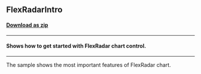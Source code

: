 ## FlexRadarIntro
#### [Download as zip](https://grapecity.github.io/DownGit/#/home?url=https://github.com/GrapeCity/ComponentOne-WPF-Samples/tree/master/NET_4.6.2/C1.WPF.FlexChart/CS/FlexRadarIntro)
____
#### Shows how to get started with FlexRadar chart control.
____
The sample shows the most important features of FlexRadar chart.

